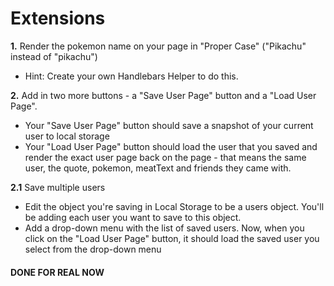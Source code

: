 # Extensions

**1.** Render the pokemon name on your page in "Proper Case" ("Pikachu" instead of "pikachu")

-   Hint: Create your own Handlebars Helper to do this.

  

**2.** Add in two more buttons - a "Save User Page" button and a "Load User Page".

  

-   Your "Save User Page" button should save a snapshot of your current user to local storage
-   Your "Load User Page" button should load the user that you saved and render the exact user page back on the page - that means the same user, the quote, pokemon, meatText and friends they came with.

  

**2.1** Save multiple users

  

-   Edit the object you're saving in Local Storage to be a users object. You'll be adding each user you want to save to this object.
-   Add a drop-down menu with the list of saved users. Now, when you click on the "Load User Page" button, it should load the saved user you select from the drop-down menu

####   

#### **DONE FOR REAL NOW**